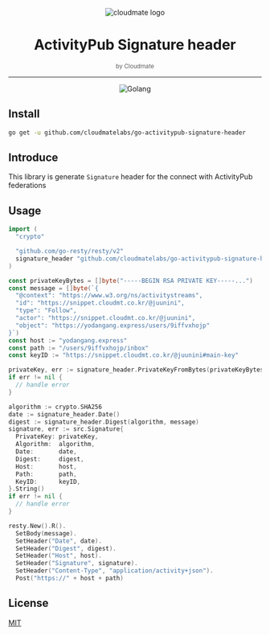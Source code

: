 <div align="center">

![cloudmate logo](https://avatars.githubusercontent.com/u/69299682?s=200&v=4)

# ActivityPub Signature header

<small style="opacity: 0.7;">by Cloudmate</small>

---

![Golang](https://img.shields.io/badge/Go-00ADD8?style=for-the-badge&logo=go&logoColor=white)

</div>

## Install

```bash
go get -u github.com/cloudmatelabs/go-activitypub-signature-header
```

## Introduce

This library is generate `Signature` header for the connect with ActivityPub federations  

## Usage

```go
import (
  "crypto"

  "github.com/go-resty/resty/v2"
  signature_header "github.com/cloudmatelabs/go-activitypub-signature-header"
)

const privateKeyBytes = []byte("-----BEGIN RSA PRIVATE KEY-----...")
const message = []byte(`{
  "@context": "https://www.w3.org/ns/activitystreams",
  "id": "https://snippet.cloudmt.co.kr/@juunini",
  "type": "Follow",
  "actor": "https://snippet.cloudmt.co.kr/@juunini",
  "object": "https://yodangang.express/users/9iffvxhojp"
}`)
const host := "yodangang.express"
const path := "/users/9iffvxhojp/inbox"
const keyID := "https://snippet.cloudmt.co.kr/@juunini#main-key"

privateKey, err := signature_header.PrivateKeyFromBytes(privateKeyBytes)
if err != nil {
  // handle error
}

algorithm := crypto.SHA256
date := signature_header.Date()
digest := signature_header.Digest(algorithm, message)
signature, err := src.Signature{
  PrivateKey: privateKey,
  Algorithm:  algorithm,
  Date:       date,
  Digest:     digest,
  Host:       host,
  Path:       path,
  KeyID:      keyID,
}.String()
if err != nil {
  // handle error
}

resty.New().R().
  SetBody(message).
  SetHeader("Date", date).
  SetHeader("Digest", digest).
  SetHeader("Host", host).
  SetHeader("Signature", signature).
  SetHeader("Content-Type", "application/activity+json").
  Post("https://" + host + path)
```

## License

[MIT](LICENSE)
